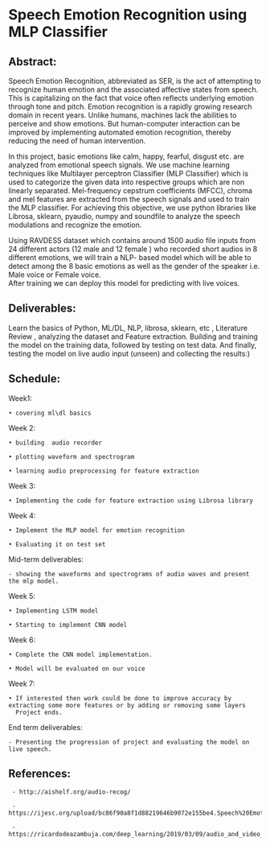 # Speech Emotion Recognition using MLP Classifier

## Abstract:

Speech Emotion Recognition, abbreviated as SER, is the act of attempting to recognize human emotion and the associated 
affective states from speech. This is capitalizing on the fact that voice often reflects underlying emotion through tone and pitch. 
Emotion recognition is a rapidly growing research domain in recent years. Unlike humans, machines lack the abilities to perceive 
and show emotions. But human-computer interaction can be improved by implementing automated emotion recognition, thereby 
reducing the need of human intervention.

In this project, basic emotions like calm, happy, fearful, disgust etc. are analyzed from 
emotional speech signals. We use machine learning techniques like Multilayer perceptron Classifier (MLP Classifier) which is 
used to categorize the given data into respective groups which are non linearly separated. Mel-frequency cepstrum coefficients 
(MFCC), chroma and mel features are extracted from the speech signals and used to train the MLP classifier. For achieving this 
objective, we use python libraries like Librosa, sklearn, pyaudio, numpy and soundfile to analyze the speech modulations and 
recognize the emotion. 

Using RAVDESS dataset which contains  around 1500 audio file inputs from 24 different actors (12 male and 12 female ) who recorded short audios in 8 different emotions, we will train a NLP- based model which will be able to detect among the 8 basic emotions as well as the gender of the speaker i.e. Male voice or Female voice.  
After training we can deploy this model for predicting with live voices.

## Deliverables:

Learn the basics of Python, ML/DL, NLP, librosa, sklearn, etc , Literature Review , analyzing the dataset and 
Feature extraction. Building and training the model on the training data, followed by testing on test data. And 
finally, testing the model on live audio input (unseen) and collecting the results:)


## Schedule:

Week1: 

    • covering ml\dl basics

Week 2:

    • building  audio recorder
    
    • plotting waveform and spectrogram
    
    • learning audio preprocessing for feature extraction

Week 3:

    • Implementing the code for feature extraction using Librosa library

Week 4:

    • Implement the MLP model for emotion recognition
    
    • Evaluating it on test set

Mid-term deliverables:

    - showing the waveforms and spectrograms of audio waves and present the mlp model.

Week 5:

    • Implementing LSTM model
    
    • Starting to implement CNN model

Week 6:

    • Complete the CNN model implementation.
    
    • Model will be evaluated on our voice
    
Week 7:

    • If interested then work could be done to improve accuracy by extracting some more features or by adding or removing some layers 
      Project ends.

End term deliverables: 

    - Presenting the progression of project and evaluating the model on live speech.
    
    
## References:

     - http://aishelf.org/audio-recog/
     
     - https://ijesc.org/upload/bc86f90a8f1d88219646b9072e155be4.Speech%20Emotion%20Recognition%20using%20MLP%20Classifier.pdf
     
     - https://ricardodeazambuja.com/deep_learning/2019/03/09/audio_and_video_google_colab/
